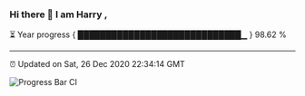 ### Hi there 👋 I am Harry , 

⏳ Year progress { █████████████████████████████▁ } 98.62 %

---

⏰ Updated on Sat, 26 Dec 2020 22:34:14 GMT

![Progress Bar CI](https://github.com/duykhang68/duykhang68/workflows/Progress%20Bar%20CI/badge.svg)
